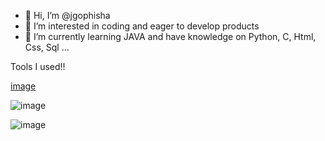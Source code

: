 - 👋 Hi, I’m @jgophisha
- 👀 I’m interested in coding and eager to develop products
- 🌱 I’m currently learning JAVA and have knowledge on Python, C, Html, Css, Sql 
...

<!---
jgophisha/jgophisha is a ✨ special ✨ repository because its `README.md` (this file) appears on your GitHub profile.
You can click the Preview link to take a look at your changes.
--->
Tools I used!!


[image](https://github.com/user-attachments/assets/3927d481-f938-4b70-8071-c2d33852f353) 

![image](https://github.com/user-attachments/assets/e3af7c05-5499-4b06-a78b-42dfd36a4e0e)


![image](https://github.com/user-attachments/assets/49b9208a-2796-4c31-ba6a-b7e07149247c)

